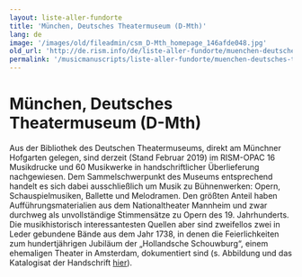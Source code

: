 ```yaml
---
layout: liste-aller-fundorte
title: 'München, Deutsches Theatermuseum (D-Mth)'
lang: de
image: '/images/old/fileadmin/csm_D-Mth_homepage_146afde048.jpg'
old_url: 'http://de.rism.info/de/liste-aller-fundorte/muenchen-deutsches-theatermuseum-d-mth.html'
permalink: '/musicmanuscripts/liste-aller-fundorte/muenchen-deutsches-theatermuseum-d-mth.html'
---
```



# München, Deutsches Theatermuseum (D-Mth)

Aus der Bibliothek des Deutschen Theatermuseums, direkt am Münchner Hofgarten gelegen, sind derzeit (Stand Februar 2019) im RISM-OPAC 16 Musikdrucke und 60 Musikwerke in handschriftlicher Überlieferung nachgewiesen. Dem Sammelschwerpunkt des Museums entsprechend handelt es sich dabei ausschließlich um Musik zu Bühnenwerken: Opern, Schauspielmusiken, Ballette und Melodramen. Den größten Anteil haben Aufführungsmaterialien aus dem Nationaltheater Mannheim und zwar durchweg als unvollständige Stimmensätze zu Opern des 19. Jahrhunderts. Die musikhistorisch interessantesten Quellen aber sind zweifellos zwei in Leder gebundene Bände aus dem Jahr 1738, in denen die Feierlichkeiten zum hundertjährigen Jubiläum der „Hollandsche Schouwburg“, einem ehemaligen Theater in Amsterdam, dokumentiert sind (s. Abbildung und das Katalogisat der Handschrift [hier](https://opac.rism.info/search?id=1001051003&View=rism "Opens external link in new window")).

